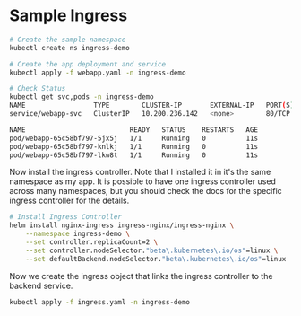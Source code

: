 # Sample Ingress

```bash
# Create the sample namespace
kubectl create ns ingress-demo

# Create the app deployment and service
kubectl apply -f webapp.yaml -n ingress-demo

# Check Status
kubectl get svc,pods -n ingress-demo
NAME                 TYPE        CLUSTER-IP       EXTERNAL-IP   PORT(S)   AGE
service/webapp-svc   ClusterIP   10.200.236.142   <none>        80/TCP    11s

NAME                          READY   STATUS    RESTARTS   AGE
pod/webapp-65c58bf797-5jx5j   1/1     Running   0          11s
pod/webapp-65c58bf797-knlkj   1/1     Running   0          11s
pod/webapp-65c58bf797-lkw8t   1/1     Running   0          11s
```

Now install the ingress controller. Note that I installed it in it's the same namespace as my app. It is possible to have one ingress controller used across many namespaces, but you should check the docs for the specific ingress controller for the details.

```bash
# Install Ingress Controller
helm install nginx-ingress ingress-nginx/ingress-nginx \
    --namespace ingress-demo \
    --set controller.replicaCount=2 \
    --set controller.nodeSelector."beta\.kubernetes\.io/os"=linux \
    --set defaultBackend.nodeSelector."beta\.kubernetes\.io/os"=linux 
```

Now we create the ingress object that links the ingress controller to the backend service.

```bash
kubectl apply -f ingress.yaml -n ingress-demo
```

